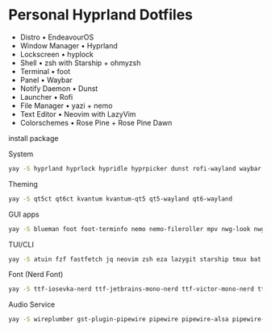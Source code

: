 # Personal Hyprland Dotfiles

- Distro • EndeavourOS
- Window Manager • Hyprland
- Lockscreen • hyplock
- Shell • zsh with Starship + ohmyzsh
- Terminal • foot
- Panel • Waybar
- Notify Daemon • Dunst
- Launcher • Rofi
- File Manager • yazi + nemo
- Text Editor • Neovim with LazyVim
- Colorschemes • Rose Pine + Rose Pine Dawn

install package

System
``` bash
yay -S hyprland hyprlock hypridle hyprpicker dunst rofi-wayland waybar swww grimblast-git slurp cliphist polkit-gnome xdg-desktop-portal-hyprland pacman-contrib parallel imagemagick libnotify bluez bluez-utils brightnessctl udiskie networkmanager network-manager-applet pamixer mpd mpc
```

Theming 
``` bash
yay -S qt5ct qt6ct kvantum kvantum-qt5 qt5-wayland qt6-wayland 
```

GUI apps
``` bash
yay -S blueman foot foot-terminfo nemo nemo-fileroller mpv nwg-look nwg-displays pavucontrol qimgv-git visual-studio-code-bin waypaper zathura zathura-pdf-mupdf
```

TUI/CLI
``` bash
yay -S atuin fzf fastfetch jq neovim zsh eza lazygit starship tmux bat btop ncmpcpp zoxide ouch
```

Font (Nerd Font)
``` bash
yay -S ttf-iosevka-nerd ttf-jetbrains-mono-nerd ttf-victor-mono-nerd ttf-space-mono-nerd
```

Audio Service
``` bash
yay -S wireplumber gst-plugin-pipewire pipewire pipewire-alsa pipewire-audio pipewire-jack pipewire-pulse
```
